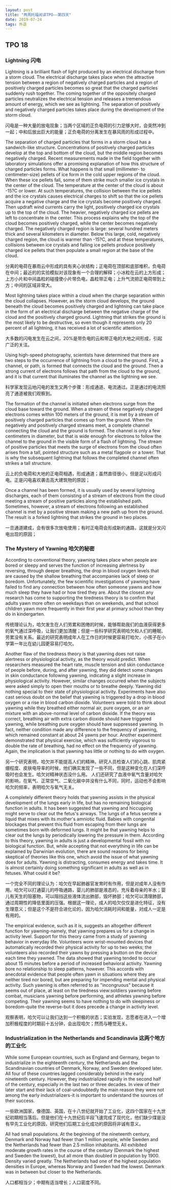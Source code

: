 ```yaml
---
layout: post
title: "两周托福阅读TPO——第四天"
date: 2019-07-24
tags: 外语   
---
```


## **TPO 18**

### Lightning 闪电

Lightning is a brilliant flash of light produced by an electrical discharge from a storm cloud. The electrical discharge takes place when the attractive tension between a region of negatively charged particles and a region of positively charged particles becomes so great that the charged particles suddenly rush together. The coming together of the oppositely charged particles neutralizes the electrical tension and releases a tremendous amount of energy, which we see as lightning. The separation of positively and negatively charged particles takes place during the development of the storm cloud.

闪电是一种大量的放电现象；当两个区域的正负电荷的引力足够大时，会突然冲到一起；中和后放出巨大的能量；正负电荷的分离发生在暴风雨的形成过程中。

The separation of charged particles that forms in a storm cloud has a sandwich-like structure. Concentrations of positively charged particles develop at the top and bottom of the cloud, but the middle region becomes negatively charged. Recent measurements made in the field together with laboratory simulations offer a promising explanation of how this structure of charged particles forms. What happens is that small (millimeter- to centimeter-size) pellets of ice form in the cold upper regions of the cloud. When these ice pellets fall, some of them strike much smaller ice crystals in the center of the cloud. The temperature at the center of the cloud is about -15?C or lower. At such temperatures, the collision between the ice pellets and the ice crystals causes electrical charges to shift so that the ice pellets acquire a negative charge and the ice crystals become positively charged. Then updraft wind currents carry the light, positively charged ice crystals up to the top of the cloud. The heavier, negatively charged ice pellets are left to concentrate in the center. This process explains why the top of the cloud becomes positively charged, while the center becomes negatively charged. The negatively charged region is large: several hundred meters thick and several kilometers in diameter. Below this large, cold, negatively charged region, the cloud is warmer than -15?C, and at these temperatures, collisions between ice crystals and falling ice pellets produce positively charged ice pellets that then populate a small region at the base of the cloud.

分离的电荷在暴雨云中形成的具有夹心状结构；正电荷在顶部和底部堆积，负电荷在中间；最近的的实验模拟对该现象有一个合理的解释；小冰粒在云的上方形成；上方小片和中间晶粒的碰撞使小片带负电，晶粒带正电；上升气流把正电荷带到上方；中间的区域非常大。

Most lightning takes place within a cloud when the charge separation within the cloud collapses. However, as the storm cloud develops, the ground beneath the cloud becomes positively charged and lightning can take place in the form of an electrical discharge between the negative charge of the cloud and the positively charged ground. Lightning that strikes the ground is the most likely to be destructive, so even though it represents only 20 percent of all lightning, it has received a lot of scientific attention.

大多数的闪电发生在云之间，20%是带负电的云和带正电的大地之间形成，引起广泛的关注。

Using high-speed photography, scientists have determined that there are two steps to the occurrence of lightning from a cloud to the ground. First, a channel, or path, is formed that connects the cloud and the ground. Then a strong current of electrons follows that path from the cloud to the ground, and it is that current that illuminates the channel as the lightning we see.

科学家发现云地闪电的发生又两个步骤：形成通道、电流通过。正是通过的电流照亮了通道被我们观察到。

The formation of the channel is initiated when electrons surge from the cloud base toward the ground. When a stream of these negatively charged electrons comes within 100 meters of the ground, it is met by a stream of positively charged particles that comes up from the ground. When the negatively and positively charged streams meet, a complete channel connecting the cloud and the ground is formed. The channel is only a few centimeters in diameter, but that is wide enough for electrons to follow the channel to the ground in the visible form of a flash of lightning. The stream of positive particles that meets the surge of electrons from the cloud often arises from a tall, pointed structure such as a metal flagpole or a tower. That is why the subsequent lightning that follows the completed channel often strikes a tall structure. 

云上的负电荷和大地的正电荷相遇，形成通道；虽然直径很小，但是足以形成闪电。正是闪电喜欢袭击高大建筑物的原因；

Once a channel has been formed, it is usually used by several lightning discharges, each of them consisting of a stream of electrons from the cloud meeting a stream of positive particles along the established path. Sometimes, however, a stream of electrons following an established channel is met by a positive stream making a new path up from the ground. The result is a forked lightning that strikes the ground in two places.

一旦通道建成，会有很多次放电使用；有时正电荷会形成新的通路，这就是分叉闪电出现的原因；


### The Mystery of Yawning 哈欠的秘密

According to conventional theory, yawning takes place when people are bored or sleepy and serves the function of increasing alertness by reversing, through deeper breathing, the drop in blood oxygen levels that are caused by the shallow breathing that accompanies lack of sleep or boredom. Unfortunately, the few scientific investigations of yawning have failed to find any connection between how often someone yawns and how much sleep they have had or how tired they are. About the closest any research has come to supporting the tiredness theory is to confirm that adults yawn more often on weekdays than on weekends, and that school children yawn more frequently in their first year at primary school than they do in kindergarten.

传统理论认为，哈欠发生在人们劳累和困倦的时候，能够帮助我们的血液获得更多的氧气通过深呼吸，让我们更加清醒；但是一些科学研究表明哈欠和人们的睡眠、劳累没有关系。最近的研究表明成年人在工作日的时候更容易打哈欠，小孩子在小学第一年比在幼儿园更容易打哈欠。

Another flaw of the tiredness theory is that yawning does not raise alertness or physiological activity, as the theory would predict. When researchers measured the heart rate, muscle tension and skin conductance of people before, during, and after yawning, they did detect some changes in skin conductance following yawning, indicating a slight increase in physiological activity. However, similar changes occurred when the subjects were asked simply to open their mouths or to breathe deeply. Yawning did nothing special to their state of physiological activity. Experiments have also cast serious doubt on the belief that yawning is triggered by a drop in blood oxygen or a rise in blood carbon dioxide. Volunteers were told to think about yawning while they breathed either normal air, pure oxygen, or an air mixture with an above-normal level of carbon dioxide. If the theory was correct, breathing air with extra carbon dioxide should have triggered yawning, while breathing pure oxygen should have suppressed yawning. In fact, neither condition made any difference to the frequency of yawning, which remained constant at about 24 yawns per hour. Another experiment demonstrated that physical exercise, which was sufficiently vigorous to double the rate of breathing, had no effect on the frequency of yawning. Again, the implication is that yawning has little or nothing to do with oxygen.

另一个研究表明，哈欠并不能提高人们的精神。研究人员检查人们的心跳、肌肉紧绷程度、皮肤电导率的时候，他们确实发现了一些不同，但是这种变化在人们深呼吸时也会发生。哈欠对精神状态没什么用。
人们还研究了血液中氧气含量对哈欠的影响，在氧气、正常空气、二氧化碳中并没有什么不同，同时，运动也不会影响哈欠的频率，表明哈欠与氧气无关。

A completely different theory holds that yawning assists in the physical development of the lungs early in life, but has no remaining biological function in adults. It has been suggested that yawning and hiccupping might serve to clear out the fetus's airways. The lungs of a fetus secrete a liquid that mixes with its mother's amniotic fluid. Babies with congenital blockages that prevent this fluid from escaping from their lungs are sometimes born with deformed lungs. It might be that yawning helps to clear out the lungs by periodically lowering the pressure in them. According to this theory, yawning in adults is just a developmental fossil with no biological function. But, while accepting that not everything in life can be explained by Darwinian evolution, there are sound reasons for being skeptical of theories like this one, which avoid the issue of what yawning does for adults. Yawning is distracting, consumes energy and takes time. It is almost certainly doing something significant in adults as well as in fetuses. What could it be?

一个完全不同的理论认为：哈欠在早起肺器官发育时有作用，但是对成年人没有作用。哈欠可以打通婴儿的呼吸通路，婴儿的肺部是液态的，充斥着母亲的羊水；婴儿有天生的阻塞物，可以阻挡这些液体流出肺部，毁坏肺部；哈欠可以清理肺部，通过周期性的降低里面的压强。根据这一理论，成人的哈欠仅仅是进化特征，没有生理意义；但是这个不是符合进化论的，因为哈欠消耗时间和能量，对成人一定是有用的。

The empirical evidence, such as it is, suggests an altogether different function for yawning-namely, that yawning prepares us for a change in activity level. Support for this theory came from a study of yawning behavior in everyday life. Volunteers wore wrist-mounted devices that automatically recorded their physical activity for up to two weeks; the volunteers also recorded their yawns by pressing a button on the device each time they yawned. The data showed that yawning tended to occur about 15 minutes before a period of increased behavioral activity. Yawning bore no relationship to sleep patterns, however. This accords with anecdotal evidence that people often yawn in situations where they are neither tired nor bored, but are preparing for impending mental and physical activity. Such yawning is often referred to as "incongruous" because it seems out of place, at least on the tiredness view:soldiers yawning before combat, musicians yawning before performing, and athletes yawning before competing. Their yawning seems to have nothing to do with sleepiness or boredom-quite the reverse-but it does precede a change in activity level.

观察表明，哈欠可以让我们达到一个积极的状态；实验发现，志愿者在进入一个增加积极程度的时期前十五分钟，会出现哈欠；然而与睡觉无关。



### Industrialization in the Netherlands and Scandinavia 这两个地方的工业化

While some European countries, such as England and Germany, began to industrialize in the eighteenth century, the Netherlands and the Scandinavian countries of Denmark, Norway, and Sweden developed later. All four of these countries lagged considerably behind in the early nineteenth century. However, they industrialized rapidly in the second half of the century, especially in the last two or three decades. In view of their later start and their lack of coal-undoubtedly the main reason they were not among the early industrializers-it is important to understand the sources of their success. 

一些欧洲国家，像德国、英国，在十八世纪就开始了工业化，这四个国家在十九世纪初期相当落后。但是他们在十九世纪后半段飞速完成了现代化，他们缺少煤是没有早先工业化的原因，研究他们后期工业化成功的原因将非诚有意义。

All had small populations. At the beginning of the nineteenth century, Denmark and Norway had fewer than 1 million people, while Sweden and the Netherlands had fewer than 2.5 million inhabitants. All exhibited moderate growth rates in the course of the century (Denmark the highest and Sweden the lowest), but all more than doubled in population by 1900. Density varied greatly. The Netherlands had one of the highest population densities in Europe, whereas Norway and Sweden had the lowest. Denmark was in between but closer to the Netherlands.

人口都相当少；中期有适当增长；人口密度不同。




